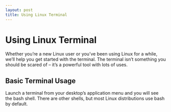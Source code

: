 ```yaml
---
layout: post
title: Using Linux Terminal
---
```

<h1>Using Linux Terminal</h1>
<p>Whether you’re a new Linux user or you’ve been using Linux for a while, we’ll help you get started with the terminal. The terminal isn’t something you should be scared of – it’s a powerful tool with lots of uses.</p>

<h2>Basic Terminal Usage</h2>
<p>Launch a terminal from your desktop’s application menu and you will see the bash shell. There are other shells, but most Linux distributions use bash by default.</p>
